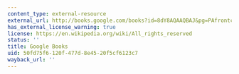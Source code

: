 ```yaml
---
content_type: external-resource
external_url: http://books.google.com/books?id=8dY8AQAAQBAJ&pg=PAfrontcover
has_external_license_warning: true
license: https://en.wikipedia.org/wiki/All_rights_reserved
status: ''
title: Google Books
uid: 50fd75f6-120f-477d-8e45-20f5cf6123c7
wayback_url: ''
---
```

